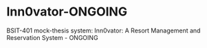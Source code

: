 # Inn0vator-ONGOING
BSIT-401 mock-thesis system: Inn0vator: A Resort Management and Reservation System - ONGOING
